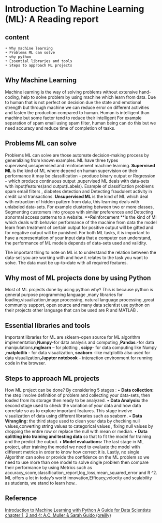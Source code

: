
# Introduction To  Machine Learning (ML): A Reading report

## content

    • Why machine learning
    • Problems ML can solve
    • why python 
    • Essential libraries and tools
    • Steps to approach ML projects

## Why Machine Learning

Machine learning is the way of solving problems without extensive hand-coding, help to solve problem by using machine which learn from data. Due to human that is not perfect on decision due the state and emotional strength but through machine we can reduce error on different activities and fasten the production compared to human. Human is intelligent than machine but some factor tend to reduce their intelligent For example separation of spam email using spam filter, human being can do this but  we need accuracy and reduce time of completion of tasks.

## Problems ML can solve

Problems ML can solve  are those automate decision-making process by generalizing from known examples. ML have three types supervised,unsupervised and reinforcement machine learning.
**Supervised ML** is the kind of ML where depend on human supervision on their performance it may be classification – produce binary output or Regression – which produce continuous output ,supervised ML  deals with data-sets with input(features)and output(Labels). Example of classification problems spam email filters , diabetes detection and Detecting fraudulent activity in credit card transactions.
**Unsupervised ML** is the kind of ML which deal with extraction of hidden pattern from data, this learning deals with unlabeled data-sets. For example clustering between two or more classes, Segmenting customers into groups with similar preferences and Detecting abnormal access patterns to a website.
**Reinforcement **is the kind of  Ml which deals with behavior performance of the machine from data the model learn from treatment of certain output for positive output will be gifted and for negative output will be punished.
For both ML tasks, it is important to have a representation of your input data that a computer can understand, the performance of ML models depends of data-sets used and validity.

The important thing to note on ML is to understand the relation between the  data-set  you are working with and how it relates to the task you want to solve. The data must be up-to-date  with all required features.

## Why most of ML projects done by using Python

Most of ML projects done by using python why? This is because python is general purpose programming language ,many libraries for loading,visualization,image processing, natural language processing ,great community support, open source and many data scientist use python on their projects other language that can be used are R and MATLAB .

## Essential libraries and tools

Important libraries for ML are sklearn-open source for ML algorithm implementation,**Numpy**-for data analysis and computing ,**Pandas**:-for data manipulations,**mglearn** – for plotting , **scipy**- for data computing like Numpy ,**matplotlib** - for data visualization, **seaborn** -like matplotlib also used for data visualization,**Jupyter notebook** – interaction environment for running code in the browser.

## Steps to approach ML projects

How ML project can be done? By considering 5 stages :
    • **Data collection:** the step involve definition of problem and collecting your data-sets, then loaded from its storage then ready to be analyzed.
    • **Data Analysis:** the second stage used to check the variation of your data and how data correlate so as to explore important features. This stage involve visualization of data using different libraries such as seaborn.
    • **Data Wrangling:** the third stage used to clean your data by checking null values,converting string values to categorical values , fixing null values by dropping the entire row or replace the null with mean or median.
    • **Data splitting into training and testing data** so that to fit the model for training and the predict the output.
    • **Model evaluations:** The last stage in ML project, after training the model  we need to evaluate the model with different metrics  in order to know how correct it is.
Lastly, no single Algorithm can solve or provide the confidence on the ML problem so we need to use more than one model to solve single problem then compare their performance by using Metrics such as accuracy_score,classification_report,log_loss,mean_squared_error and R ^2.
ML offers a lot in today’s world innovation,Efficacy,velocity and scalability as students, we stand to learn how..

## Reference

[Introduction to Machine Learning with Python A Guide for Data Scientists chapter 1, 2 and 4: A.C. Muller & Sarah Guido (oreilly)](https://github.com/amueller/introduction_to_ml_with_python)
